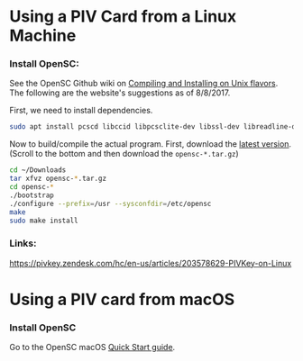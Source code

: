# Using a PIV Card from a Linux Machine



### Install OpenSC:

See the OpenSC Github wiki on [Compiling and Installing on Unix flavors](https://github.com/OpenSC/OpenSC/wiki/Compiling-and-Installing-on-Unix-flavors). The following are the website's suggestions as of 8/8/2017.

First, we need to install dependencies.
```bash
sudo apt install pcscd libccid libpcsclite-dev libssl-dev libreadline-dev autoconf automake build-essential docbook-xsl xsltproc libtool pkg-config
```

Now to build/compile the actual program. First, download the [latest version](https://github.com/OpenSC/OpenSC/releases/latest). (Scroll to the bottom and then download the `opensc-*.tar.gz`)
```bash
cd ~/Downloads
tar xfvz opensc-*.tar.gz
cd opensc-*
./bootstrap
./configure --prefix=/usr --sysconfdir=/etc/opensc
make
sudo make install
```


### Links:
<https://pivkey.zendesk.com/hc/en-us/articles/203578629-PIVKey-on-Linux>


# Using a PIV card from macOS


### Install OpenSC

Go to the OpenSC macOS [Quick Start guide](https://github.com/OpenSC/OpenSC/wiki/macOS-Quick-Start).





